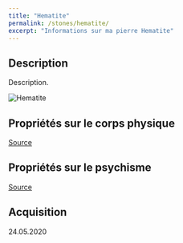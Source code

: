 ```yaml
---
title: "Hematite"
permalink: /stones/hematite/
excerpt: "Informations sur ma pierre Hematite"
---
```


## Description
Description.

![Hematite](/images/stones//images/Hematite_Kerstin_20200524.jpg.jpg "Hematite")

## Propriétés sur le corps physique


[Source](https://)


## Propriétés sur le psychisme


[Source](https://)

## Acquisition


24.05.2020
